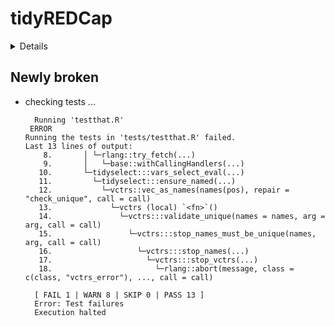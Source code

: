 # tidyREDCap

<details>

* Version: 1.1.1
* GitHub: https://github.com/RaymondBalise/tidyREDCap
* Source code: https://github.com/cran/tidyREDCap
* Date/Publication: 2023-05-29 16:30:02 UTC
* Number of recursive dependencies: 88

Run `revdepcheck::revdep_details(, "tidyREDCap")` for more info

</details>

## Newly broken

*   checking tests ...
    ```
      Running 'testthat.R'
     ERROR
    Running the tests in 'tests/testthat.R' failed.
    Last 13 lines of output:
        8.       │ └─rlang::try_fetch(...)
        9.       │   └─base::withCallingHandlers(...)
       10.       └─tidyselect:::vars_select_eval(...)
       11.         └─tidyselect:::ensure_named(...)
       12.           └─vctrs::vec_as_names(names(pos), repair = "check_unique", call = call)
       13.             └─vctrs (local) `<fn>`()
       14.               └─vctrs:::validate_unique(names = names, arg = arg, call = call)
       15.                 └─vctrs:::stop_names_must_be_unique(names, arg, call = call)
       16.                   └─vctrs:::stop_names(...)
       17.                     └─vctrs:::stop_vctrs(...)
       18.                       └─rlang::abort(message, class = c(class, "vctrs_error"), ..., call = call)
      
      [ FAIL 1 | WARN 8 | SKIP 0 | PASS 13 ]
      Error: Test failures
      Execution halted
    ```

